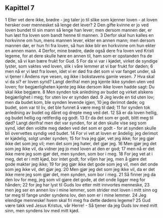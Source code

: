 ## Kapittel 7

1 Eller vet dere ikke, brødre - jeg taler jo til slike som kjenner loven - at loven hersker over mennesket så lenge det lever?
2 Den gifte kvinne er jo ved loven bundet til sin mann så lenge han lever; men dersom mannen dør, er hun løst fra loven som bandt henne til mannen.
3 Derfor skal hun kalles en horkvinne om hun, mens mannen lever, ekter en annen mann; men dersom mannen dør, er hun fri fra loven, så hun ikke blir en horkvinne om hun ekter en annen mann.
4 Derfor, mine brødre, døde også dere fra loven ved Kristi legeme, for at dere skulle høre en annen til, ham som er opstanden fra de døde, så vi kan bære frukt for Gud.
5 For da vi var i kjødet, virket de syndige lyster, som vaktes ved loven, slik i våre lemmer at vi bar frukt for døden;
6 men nå er vi løst fra loven, idet vi er død fra det som vi var fanget under, så vi tjener i Åndens nye vesen, og ikke i bokstavens gamle vesen.
7 Hva skal vi da si? er loven synd? Langt derifra! men jeg kjente ikke synden uten ved loven; for begjærligheten kjente jeg ikke dersom ikke loven hadde sagt: Du skal ikke begjære.
8 Men synden tok anledning av budet og virket alskens begjærlighet i meg; for uten lov er synden død.
9 Jeg levde en tid uten lov; men da budet kom, ble synden levende igjen,
10 jeg derimot døde; og budet, som var til liv, det ble funnet å være meg til død;
11 for synden tok anledning av budet og dåret og drepte meg ved det.
12 Så er da loven hellig, og budet hellig og rettferdig og godt.
13 Er da det som er godt, blitt meg til død? Langt derifra! men det var synden, for at den skulle vise seg som synd, idet den voldte meg døden ved det som er godt - for at synden skulle bli overvettes syndig ved budet.
14 For vi vet at loven er åndelig; jeg derimot er kjødelig, solgt under synden;
15 for hva jeg gjør, vet jeg ikke; for jeg gjør ikke det som jeg vil; men det som jeg hater, det gjør jeg.
16 Men gjør jeg det som jeg ikke vil, da vidner jeg jo med loven at den er god;
17 men nå er det ikke mere jeg som gjør det, men synden, som bor i meg.
18 For jeg vet at i meg, det er i mitt kjød, bor intet godt; for viljen har jeg, men å gjøre det gode makter jeg ikke;
19 for jeg gjør ikke det gode som jeg vil, men det onde som jeg ikke vil, det gjør jeg.
20 Men gjør jeg det som jeg ikke vil, da er det ikke mere jeg som gjør det, men synden, som bor i meg.
21 Så finner jeg da den lov for meg, jeg som vil gjøre det gode, at det onde ligger meg for hånden;
22 for jeg har lyst til Guds lov etter mitt innvortes menneske,
23 men jeg ser en annen lov i mine lemmer, som strider mot loven i mitt sinn og tar meg til fange under syndens lov, den som er i mine lemmer.
24 Jeg elendige menneske! hvem skal fri meg fra dette dødens legeme?
25 Gud være takk ved Jesus Kristus, vår Herre! - Så tjener da jeg Guds lov med mitt sinn, men syndens lov med mitt kjød.
